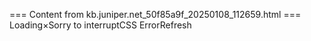 === Content from kb.juniper.net_50f85a9f_20250108_112659.html ===
Loading×Sorry to interruptCSS ErrorRefresh
